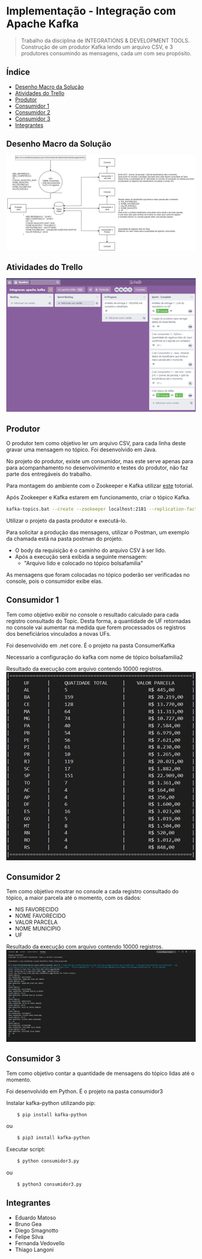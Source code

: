 # Implementação - Integração com Apache Kafka
> Trabalho da disciplina de INTEGRATIONS & DEVELOPMENT TOOLS. Construção de um produtor Kafka lendo um arquivo CSV, e 3 produtores consumindo as mensagens, cada um com seu propósito.

## Índice
* [Desenho Macro da Solução](#Desenho%20Macro%20da%20Solução)
* [Atividades do Trello](#Atividades%20do%20Trello)
* [Produtor](#produtor)
* [Consumidor 1](#consumidor%201)
* [Consumidor 2](#consumidor%202)
* [Consumidor 3](#consumidor%203)
* [Integrantes](#integrantes)


## Desenho Macro da Solução
![Visao Macro](./img/VisaoMacro.jpg)

## Atividades do Trello
![Atividades Trello](./img/Trello.JPG)

## Produtor

O produtor tem como objetivo ler um arquivo CSV, para cada linha deste gravar uma mensagem no tópico. Foi desenvolvido em Java.

No projeto do produtor, existe um consumidor, mas este serve apenas para para acompanhamento no desenvolvimento e testes do produtor, não faz parte dos entregáveis do trabalho.

Para montagem do ambiente com o Zookeeper e Kafka utilizar [este](https://towardsdatascience.com/running-zookeeper-kafka-on-windows-10-14fc70dcc771) totorial.

Após Zookeeper e Kafka estarem em funcionamento, criar o tópico Kafka.

```bash
kafka-topics.bat --create --zookeeper localhost:2181 --replication-factor 1 --partitions 1 --topic bolsafamilia2
```
Utilizar o projeto da pasta produtor e executá-lo.

Para solicitar a produção das mensagens, utilizar o Postman, um exemplo da chamada está na pasta postman do projeto.
* O body da requisição é o caminho do arquivo CSV à ser lido.
* Após a execução será exibida a seguinte mensagem:
    * "Arquivo lido e colocado no tópico bolsafamilia"

As mensagens que foram colocadas no tópico poderão ser verificadas no console, pois o consumidor exibe elas.


## Consumidor 1
Tem como objetivo exibir no console o resultado calculado para cada registro consultado do Topic. Desta forma, a quantidade de UF retornadas no console vai aumentar na medida que forem processados os registros dos beneficiários vinculados a novas UFs. 

Foi desenvolvido em .net core. É o projeto na pasta ConsumerKafka

Necessario a configuração do kafka com nome de tópico bolsafamilia2

Resultado da execução com arquivo contendo 10000 registros.
![Resultado Consumidor 1](./img/ResultadoConsumidor1.JPG)


## Consumidor 2
Tem como objetivo mostrar no console a cada registro consultado do tópico, a maior parcela até o momento, com os dados:
* NIS FAVORECIDO 
* NOME FAVORECIDO 
* VALOR PARCELA 
* NOME MUNICIPIO 
* UF  

Resultado da execução com arquivo contendo 10000 registros.
![Resultado Consumidor 1](./img/ResultadoConsumidor2.png)

## Consumidor 3
Tem como objetivo contar a quantidade de mensagens do tópico lidas até o momento.

Foi desenvolvido em Python. É o projeto na pasta consumidor3

Instalar kafka-python utilizando pip:
```bash
    $ pip install kafka-python
```
ou
```bash
    $ pip3 install kafka-python
```
Executar script:
```bash
    $ python consumidor3.py
```
ou
```bash
    $ python3 consumidor3.py
```

## Integrantes
* Eduardo Matoso
* Bruno Gea
* Diego Smagnotto
* Felipe Silva
* Fernanda Vedovello
* Thiago Langoni
